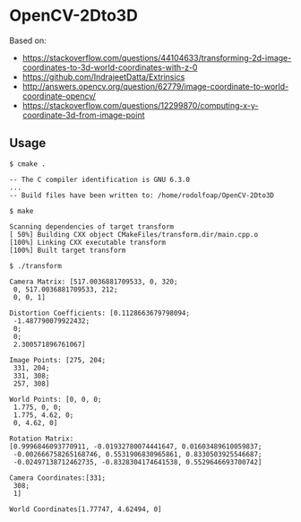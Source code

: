 # OpenCV-2Dto3D

Based on:

* https://stackoverflow.com/questions/44104633/transforming-2d-image-coordinates-to-3d-world-coordinates-with-z-0
* https://github.com/IndrajeetDatta/Extrinsics
* http://answers.opencv.org/question/62779/image-coordinate-to-world-coordinate-opencv/
* https://stackoverflow.com/questions/12299870/computing-x-y-coordinate-3d-from-image-point

## Usage
```
$ cmake .

-- The C compiler identification is GNU 6.3.0
...
-- Build files have been written to: /home/rodolfoap/OpenCV-2Dto3D

$ make

Scanning dependencies of target transform
[ 50%] Building CXX object CMakeFiles/transform.dir/main.cpp.o
[100%] Linking CXX executable transform
[100%] Built target transform

$ ./transform

Camera Matrix: [517.0036881709533, 0, 320;
 0, 517.0036881709533, 212;
 0, 0, 1]

Distortion Coefficients: [0.1128663679798094;
 -1.487790079922432;
 0;
 0;
 2.300571896761067]

Image Points: [275, 204;
 331, 204;
 331, 308;
 257, 308]

World Points: [0, 0, 0;
 1.775, 0, 0;
 1.775, 4.62, 0;
 0, 4.62, 0]

Rotation Matrix:
[0.9996846093770911, -0.01932780074441647, 0.01603489610059837;
 -0.002666758265168746, 0.5531906830965861, 0.8330503925546687;
 -0.02497138712462735, -0.8328304174641538, 0.5529646693700742]

Camera Coordinates:[331;
 308;
 1]

World Coordinates[1.77747, 4.62494, 0]
```
